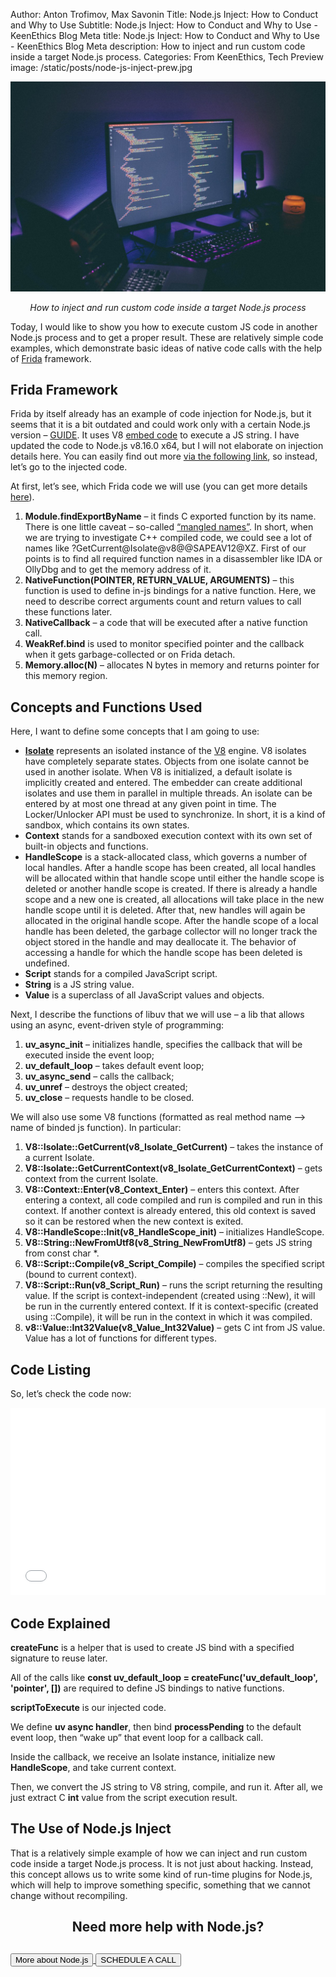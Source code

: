 Author: Anton Trofimov, Max Savonin
Title: Node.js Inject: How to Conduct and Why to Use
Subtitle: Node.js Inject: How to Conduct and Why to Use - KeenEthics Blog
Meta title: Node.js Inject: How to Conduct and Why to Use - KeenEthics Blog
Meta description: How to inject and run custom code inside a target Node.js process.
Categories: From KeenEthics, Tech
Preview image: /static/posts/node-js-inject-prew.jpg

![Node.js Inject How to Conduct and Why to Use](/static/posts/node-js-inject.jpg)

<div>
  <p style="font-style: italic;text-align: center;">How to inject and run custom code inside a target Node.js process</p>
</div>

<div>
  <p>Today, I would like to show you how to execute custom JS code in another Node.js process and to get a proper result. These are relatively simple code examples, which demonstrate basic ideas of native code calls with the help of <a href="//www.frida.re/docs/home/" target="_blank" rel="noopener noreferrer nofollow">Frida</a> framework.</p>
</div>

## Frida Framework
<a href="http://" target="_blank" rel="noopener noreferrer nofollow"></a>
<div>
  <p>Frida by itself already has an example of code injection for Node.js, but it seems that it is a bit outdated and could work only with a certain Node.js version – <a href="//www.frida.re/docs/examples/javascript/" target="_blank" rel="noopener noreferrer nofollow">GUIDE</a>. It uses V8 <a href="//v8.dev/docs/embed" target="_blank" rel="noopener noreferrer nofollow">embed code</a> to execute a JS string. I have updated the code to Node.js v8.16.0 x64, but I will not elaborate on injection details here. You can easily find out more <a href="//github.com/frida/frida-node" target="_blank" rel="noopener noreferrer nofollow">via the following link</a>, so instead, let’s go to the injected code.</p>
  <p>At first, let’s see, which Frida code we will use (you can get more details <a href="//www.frida.re/docs/javascript-api/" target="_blank" rel="noopener noreferrer nofollow">here</a>).</p>
</div>

<div>
  <ol>
    <li><b>Module.findExportByName</b> – it finds C exported function by its name. There is one little caveat – so-called <a href="//www.ibm.com/support/knowledgecenter/en/ssw_ibm_i_74/rzarg/name_mangling.htm" target="_blank" rel="noopener noreferrer nofollow">“mangled names”</a>. In short, when we are trying to investigate C++ compiled code, we could see a lot of names like ?GetCurrent@Isolate@v8@@SAPEAV12@XZ. First of our points is to find all required function names in a disassembler like IDA or OllyDbg and to get the memory address of it.</li>
    <li><b>NativeFunction(POINTER, RETURN_VALUE, ARGUMENTS)</b> – this function is used to define in-js bindings for a native function. Here, we need to describe correct arguments count and return values to call these functions later.</li>
    <li><b>NativeCallback</b> – a code that will be executed after a native function call.</li>
    <li><b>WeakRef.bind</b> is used to monitor specified pointer and the callback when it gets garbage-collected or on Frida detach.</li>
    <li><b>Memory.alloc(N)</b> – allocates N bytes in memory and returns pointer for this memory region.</li>
  </ol>
</div>

## Concepts and Functions Used

Here, I want to define some concepts that I am going to use:

<div>
  <ul>
    <li><b><a href="//v8docs.nodesource.com/node-0.8/d5/dda/classv8_1_1_isolate.html" target="_blank" rel="noopener noreferrer nofollow">Isolate</a></b> represents an isolated instance of the <a href="//v8docs.nodesource.com/node-0.8/df/d43/classv8_1_1_v8.html" target="_blank" rel="noopener noreferrer nofollow">V8</a> engine. V8 isolates have completely separate states. Objects from one isolate cannot be used in another isolate. When V8 is initialized, a default isolate is implicitly created and entered. The embedder can create additional isolates and use them in parallel in multiple threads. An isolate can be entered by at most one thread at any given point in time. The Locker/Unlocker API must be used to synchronize. In short, it is a kind of sandbox, which contains its own states.</li>
    <li><b>Context</b> stands for a sandboxed execution context with its own set of built-in objects and functions.</li>
    <li><b>HandleScope</b> is a stack-allocated class, which governs a number of local handles. After a handle scope has been created, all local handles will be allocated within that handle scope until either the handle scope is deleted or another handle scope is created. If there is already a handle scope and a new one is created, all allocations will take place in the new handle scope until it is deleted. After that, new handles will again be allocated in the original handle scope. After the handle scope of a local handle has been deleted, the garbage collector will no longer track the object stored in the handle and may deallocate it. The behavior of accessing a handle for which the handle scope has been deleted is undefined.</li>
    <li><b>Script</b> stands for a compiled JavaScript script.</li>
    <li><b>String</b> is a JS string value.</li>
    <li><b>Value</b> is a superclass of all JavaScript values and objects.</li>
  </ul>
</div>

<div>
  <p>Next, I describe the functions of <a href="//docs.libuv.org/en/v1.x/guide/basics.html" target="_blank" rel="noopener noreferrer nofollow"></a> libuv that we will use – a lib that allows using an async, event-driven style of programming:</p>
</div>

1. **uv_async_init** – initializes handle, specifies the callback that will be executed inside the event loop;
2. **uv_default_loop** – takes default event loop;
3. **uv_async_send** – calls the callback;
4. **uv_unref** – destroys the object created;
5. **uv_close** – requests handle to be closed.

We will also use some V8 functions (formatted as real method name --> name of binded js function). In particular:

1. **V8::Isolate::GetCurrent(v8_Isolate_GetCurrent)** – takes the instance of a current Isolate.
2. **V8::Isolate::GetCurrentContext(v8_Isolate_GetCurrentContext)** – gets context from the current Isolate.
3. **V8::Context::Enter(v8_Context_Enter)** – enters this context. After entering a context, all code compiled and run is compiled and run in this context. If another context is already entered, this old context is saved so it can be restored when the new context is exited.
4. **V8::HandleScope::Init(v8_HandleScope_init)** – initializes HandleScope.
5. **V8::String::NewFromUtf8(v8_String_NewFromUtf8)** – gets JS string from const char *.
6. **V8::Script::Compile(v8_Script_Compile)** – compiles the specified script (bound to current context).
7. **V8::Script::Run(v8_Script_Run)** – runs the script returning the resulting value. If the script is context-independent (created using ::New), it will be run in the currently entered context. If it is context-specific (created using ::Compile), it will be run in the context in which it was compiled.
8. **v8::Value::Int32Value(v8_Value_Int32Value)** – gets C int from JS value. Value has a lot of functions for different types.

## Code Listing

So, let’s check the code now:

<iframe width="100%" height="300" src="//jsfiddle.net/maxsoloviov/y8vbex52/embedded/js/" allowfullscreen="allowfullscreen" allowpaymentrequest frameborder="0"></iframe>

## Code Explained

**createFunc** is a helper that is used to create JS bind with a specified signature to reuse later.

All of the calls like **const uv_default_loop = createFunc('uv_default_loop', 'pointer', [])** are required to define JS bindings to native functions.

**scriptToExecute** is our injected code.

We define **uv async handler**, then bind **processPending** to the default event loop, then “wake up” that event loop for a callback call.

Inside the callback, we receive an Isolate instance, initialize new **HandleScope**, and take current context.

Then, we convert the JS string to V8 string, compile, and run it.  After all, we just extract C **int** value from the script execution result.

## The Use of Node.js Inject

That is a relatively simple example of how we can inject and run custom code inside a target Node.js process. It is not just about hacking. Instead, this concept allows us to write some kind of run-time plugins for Node.js, which will help to improve something specific, something that we cannot change without recompiling.

<div>
  <h2 style="text-align: center">Need more help with Node.js?</h2>
</div>

<div class="call-to-cation-btn-wrap" style="margin-top: 30px">
  <a href="/services-web-development-node" target="_blank" rel="noopener noreferrer">
    <button class="call-to-cation-btn -secondary" type="button">More about Node.js</button>
  </a>
  <a
    href="/contacts"
    target="_blank"
  >
    <button class="call-to-cation-btn" type="button">SCHEDULE A CALL</button>
  </a>
</div>